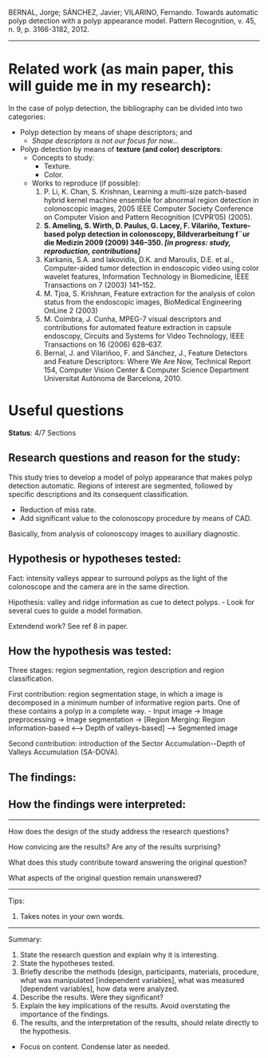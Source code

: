 BERNAL, Jorge; SÁNCHEZ, Javier; VILARINO, Fernando. Towards automatic polyp detection with a polyp appearance model. Pattern Recognition, v. 45, n. 9, p. 3166-3182, 2012.


---


Related work (as main paper, this will guide me in my research):
===

In the case of polyp detection, the bibliography can be divided into two categories:

- Polyp detection by means of shape descriptors; and
	- _Shape descriptors is not our focus for now..._
- Polyp detection by means of **texture (and color) descriptors**:
	- Concepts to study:
		- Texture.
		- Color.
	- Works to reproduce (if possible):
		1. P. Li, K. Chan, S. Krishnan, Learning a multi-size
		   patch-based hybrid kernel machine ensemble for abnormal region
		   detection in colonoscopic images, 2005 IEEE Computer Society Conference on
		   Computer Vision and Pattern Recognition (CVPR’05) (2005).
		2. **S. Ameling, S. Wirth, D. Paulus, G. Lacey, F.  Vilariño,
		   Texture-based polyp detection in colonoscopy, Bildverarbeitung f¨ur
		   die Medizin 2009 (2009) 346–350. _[in progress: study, reproduction, contributions]_**
		3. Karkanis, S.A. and Iakovidis, D.K. and Maroulis, D.E. et al.,
		   Computer-aided tumor detection in endoscopic video using color
		   wavelet features, Information Technology in Biomedicine, IEEE Transactions on 7
		   (2003) 141–152.
		4. M. Tjoa, S. Krishnan, Feature extraction for the analysis of colon
		   status from the endoscopic images, BioMedical Engineering OnLine 2
		   (2003) 
		5. M. Coimbra, J. Cunha, MPEG-7 visual descriptors and contributions
		   for automated feature extraction in capsule endoscopy, Circuits and
		   Systems for Video Technology, IEEE Transactions on 16 (2006) 628–637.
		6. Bernal, J. and Vilariñoo, F. and Sánchez, J., Feature Detectors and
		   Feature Descriptors: Where We Are Now, Technical Report 154,
		   Computer Vision Center & Computer Science Department Universitat Autònoma de
		   Barcelona, 2010.


Useful questions
===

**Status**: 4/7 Sections

Research questions and reason for the study:
---

This study tries to develop a model of polyp appearance that makes polyp detection automatic.
Regions of interest are segmented, followed by specific descriptions and its consequent classification.

- Reduction of miss rate.
- Add significant value to the colonoscopy procedure by means of CAD.

Basically, from analysis of colonoscopy images to auxiliary diagnostic.

Hypothesis or hypotheses tested:
---

Fact: intensity valleys appear to surround polyps as the light of the
colonoscope and the camera are in the same direction.

Hipothesis: valley and ridge information as cue to detect polyps.
    - Look for several cues to guide a model formation.

Extendend work? See ref 8 in paper.

How the hypothesis was tested:
---

Three stages: region segmentation, region description and region
classification.

First contribution: region segmentation stage, in which a image is decomposed
in a minimum number of informative region parts. One of these contains a polyp
in a complete way.
    - Input image -> Image preprocessing -> Image segmentation -> [Region
      Merging: Region information-based <--> Depth of valleys-based] -->
      Segmented image

Second contribution: introduction of the Sector Accumulation--Depth of Valleys
Accumulation (SA-DOVA).

The findings:
---



How the findings were interpreted:
---



---

How does the design of the study address the research questions?

How convicing are the results? Are any of the results surprising?

What does this study contribute toward answering the original question?

What aspects of the original question remain unanswered?

---

Tips:

1. Takes notes in your own words.

---

Summary:

1. State the research question and explain why it is interesting.
2. State the hypotheses tested.
3. Briefly describe the methods (design, participants, materials, procedure,
   what was manipulated [independent variables], what was measured [dependent
   variables], how data were analyzed.
4. Describe the results. Were they significant?
5. Explain the key implications of the results. Avoid overstating the
   importance of the findings.
6. The results, and the interpretation of the results, should relate directly
   to the hypothesis.

- Focus on content. Condense later as needed.

